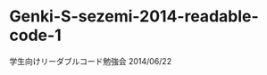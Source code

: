 Genki-S-sezemi-2014-readable-code-1
===================================

学生向けリーダブルコード勉強会 2014/06/22
